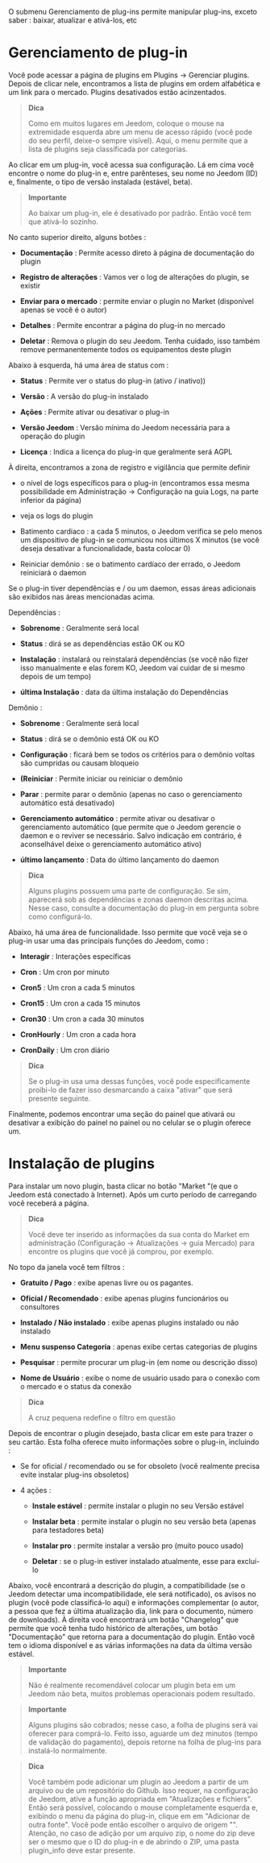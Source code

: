 O submenu Gerenciamento de plug-ins permite manipular plug-ins, exceto
saber : baixar, atualizar e ativá-los, etc

Gerenciamento de plug-in 
===================

Você pode acessar a página de plugins em Plugins → Gerenciar
plugins. Depois de clicar nele, encontramos a lista de
plugins em ordem alfabética e um link para o mercado. Plugins
desativados estão acinzentados.

> **Dica**
>
> Como em muitos lugares em Jeedom, coloque o mouse na extremidade esquerda
> abre um menu de acesso rápido (você pode
> do seu perfil, deixe-o sempre visível). Aqui, o menu
> permite que a lista de plugins seja classificada por categorias.

Ao clicar em um plug-in, você acessa sua configuração. Lá em cima você
encontre o nome do plug-in e, entre parênteses, seu nome no Jeedom
(ID) e, finalmente, o tipo de versão instalada (estável, beta).

> **Importante**
>
> Ao baixar um plug-in, ele é desativado por padrão.
> Então você tem que ativá-lo sozinho.

No canto superior direito, alguns botões :

-   **Documentação** : Permite acesso direto à página de
    documentação do plugin

-   **Registro de alterações** : Vamos ver o log de alterações do plugin, se existir

-   **Enviar para o mercado** : permite enviar o plugin no Market
    (disponível apenas se você é o autor)

-   **Detalhes** : Permite encontrar a página do plug-in no mercado

-   **Deletar** : Remova o plugin do seu Jeedom. Tenha cuidado, isso
    também remove permanentemente todos os equipamentos deste plugin

Abaixo à esquerda, há uma área de status com :

-   **Status** : Permite ver o status do plug-in (ativo / inativo))

-   **Versão** : A versão do plug-in instalado

-   **Ações** : Permite ativar ou desativar o plug-in

-   **Versão Jeedom** : Versão mínima do Jeedom necessária
    para a operação do plugin

-   **Licença** : Indica a licença do plug-in que geralmente será
    AGPL

À direita, encontramos a zona de registro e vigilância que permite definir 

-   o nível de logs específicos para o plug-in (encontramos essa mesma possibilidade em
Administração → Configuração na guia Logs, na parte inferior da página)

-   veja os logs do plugin

-   Batimento cardiaco : a cada 5 minutos, o Jeedom verifica se pelo menos um dispositivo de plug-in se comunicou nos últimos X minutos (se você deseja desativar a funcionalidade, basta colocar 0)

-   Reiniciar demônio : se o batimento cardíaco der errado, o Jeedom reiniciará o daemon

Se o plug-in tiver dependências e / ou um daemon, essas áreas
adicionais são exibidos nas áreas mencionadas acima.

Dependências :

-   **Sobrenome** : Geralmente será local

-   **Status** : dirá se as dependências estão OK ou KO

-   **Instalação** : instalará ou reinstalará
    dependências (se você não fizer isso manualmente e elas forem
    KO, Jeedom vai cuidar de si mesmo depois de um tempo)

-   **última Instalação** : data da última instalação do
    Dependências

Demônio :

-   **Sobrenome** : Geralmente será local

-   **Status** : dirá se o demônio está OK ou KO

-   **Configuração** : ficará bem se todos os critérios para o demônio
    voltas são cumpridas ou causam bloqueio

-   **(Reiniciar** : Permite iniciar ou reiniciar o demônio

-   **Parar** : permite parar o demônio (apenas no caso
    o gerenciamento automático está desativado)

-   **Gerenciamento automático** : permite ativar ou desativar o gerenciamento
    automático (que permite que o Jeedom gerencie o daemon e o
    reviver se necessário. Salvo indicação em contrário, é aconselhável
    deixe o gerenciamento automático ativo)

-   **último lançamento** : Data do último lançamento do daemon

> **Dica**
>
> Alguns plugins possuem uma parte de configuração. Se sim,
> aparecerá sob as dependências e zonas daemon descritas acima.
> Nesse caso, consulte a documentação do plug-in em
> pergunta sobre como configurá-lo.

Abaixo, há uma área de funcionalidade. Isso permite que você veja
se o plug-in usar uma das principais funções do Jeedom, como :

-   **Interagir** : Interações específicas

-   **Cron** : Um cron por minuto

-   **Cron5** : Um cron a cada 5 minutos

-   **Cron15** : Um cron a cada 15 minutos

-   **Cron30** : Um cron a cada 30 minutos

-   **CronHourly** : Um cron a cada hora

-   **CronDaily** : Um cron diário

> **Dica**
>
> Se o plug-in usa uma dessas funções, você pode especificamente
> proibi-lo de fazer isso desmarcando a caixa "ativar" que será
> presente seguinte.

Finalmente, podemos encontrar uma seção do painel que ativará ou
desativar a exibição do painel no painel ou no celular se o
plugin oferece um.

Instalação de plugins 
========================

Para instalar um novo plugin, basta clicar no botão
"Market "(e que o Jeedom está conectado à Internet). Após um curto período de
carregando você receberá a página.

> **Dica**
>
> Você deve ter inserido as informações da sua conta do Market em
> administração (Configuração → Atualizações → guia Mercado) para
> encontre os plugins que você já comprou, por exemplo.

No topo da janela você tem filtros :

-   **Gratuito / Pago** : exibe apenas livre ou
    os pagantes.

-   **Oficial / Recomendado** : exibe apenas plugins
    funcionários ou consultores

-   **Instalado / Não instalado** : exibe apenas plugins
    instalado ou não instalado

-   **Menu suspenso Categoria** : apenas exibe
    certas categorias de plugins

-   **Pesquisar** : permite procurar um plug-in (em nome ou
    descrição disso)

-   **Nome de Usuário** : exibe o nome de usuário usado para o
    conexão com o mercado e o status da conexão

> **Dica**
>
> A cruz pequena redefine o filtro em questão

Depois de encontrar o plugin desejado, basta clicar em
este para trazer o seu cartão. Esta folha oferece muito
informações sobre o plug-in, incluindo :

-   Se for oficial / recomendado ou se for obsoleto (você realmente precisa
    evite instalar plug-ins obsoletos)

-   4 ações :

    -   **Instale estável** : permite instalar o plugin no seu
        Versão estável

    -   **Instalar beta** : permite instalar o plugin no seu
        versão beta (apenas para testadores beta)

    -   **Instalar pro** : permite instalar a versão pro (muito
        pouco usado)

    -   **Deletar** : se o plug-in estiver instalado atualmente, esse
        para excluí-lo

Abaixo, você encontrará a descrição do plugin, a compatibilidade
(se o Jeedom detectar uma incompatibilidade, ele será notificado), os avisos
no plugin (você pode classificá-lo aqui) e informações
complementar (o autor, a pessoa que fez a última atualização
dia, link para o documento, número de downloads). À direita
você encontrará um botão "Changelog" que permite que você tenha tudo
histórico de alterações, um botão "Documentação" que retorna
para a documentação do plugin. Então você tem o idioma disponível
e as várias informações na data da última versão estável.

> **Importante**
>
> Não é realmente recomendável colocar um plugin beta em um
> Jeedom não beta, muitos problemas operacionais podem
> resultado.

> **Importante**
>
> Alguns plugins são cobrados; nesse caso, a folha de plugins será
> vai oferecer para comprá-lo. Feito isso, aguarde um
> dez minutos (tempo de validação do pagamento), depois retorne
> na folha de plug-ins para instalá-lo normalmente.

> **Dica**
>
> Você também pode adicionar um plugin ao Jeedom a partir de um arquivo ou
> de um repositório do Github. Isso requer, na configuração de
> Jeedom, ative a função apropriada em "Atualizações e
> fichiers". Então será possível, colocando o mouse completamente
> esquerda e, exibindo o menu da página do plug-in, clique em
> em "Adicionar de outra fonte". Você pode então escolher o
> arquivo de origem "". Atenção, no caso de adição por um arquivo
> zip, o nome do zip deve ser o mesmo que o ID do plug-in e de
> abrindo o ZIP, uma pasta plugin\_info deve estar presente.
